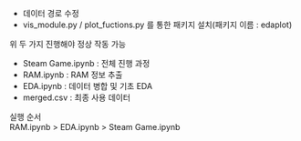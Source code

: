 - 데이터 경로 수정
- vis_module.py / plot_fuctions.py 를 통한 패키지 설치(패키지 이름 : edaplot)

위 두 가지 진행해야 정상 작동 가능

- Steam Game.ipynb : 전체 진행 과정
- RAM.ipynb : RAM 정보 추출
- EDA.ipynb : 데이터 병합 및 기초 EDA
- merged.csv : 최종 사용 데이터

실행 순서\
RAM.ipynb > EDA.ipynb > Steam Game.ipynb
